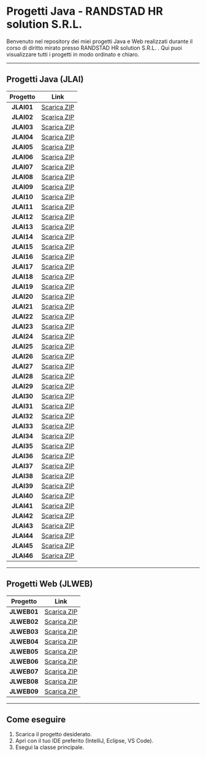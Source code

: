 # Progetti Java - RANDSTAD HR solution S.R.L.

Benvenuto nel repository dei miei progetti Java e Web realizzati durante il corso di diritto mirato presso RANDSTAD HR solution S.R.L. . Qui puoi visualizzare tutti i progetti in modo ordinato e chiaro.

---

## Progetti Java (**JLAI**)

| Progetto | Link |
|:--------:|:----:|
| **JLAI01** | [Scarica ZIP](#) |
| **JLAI02** | [Scarica ZIP](#) |
| **JLAI03** | [Scarica ZIP](#) |
| **JLAI04** | [Scarica ZIP](#) |
| **JLAI05** | [Scarica ZIP](#) |
| **JLAI06** | [Scarica ZIP](#) |
| **JLAI07** | [Scarica ZIP](#) |
| **JLAI08** | [Scarica ZIP](#) |
| **JLAI09** | [Scarica ZIP](#) |
| **JLAI10** | [Scarica ZIP](#) |
| **JLAI11** | [Scarica ZIP](#) |
| **JLAI12** | [Scarica ZIP](#) |
| **JLAI13** | [Scarica ZIP](#) |
| **JLAI14** | [Scarica ZIP](#) |
| **JLAI15** | [Scarica ZIP](#) |
| **JLAI16** | [Scarica ZIP](#) |
| **JLAI17** | [Scarica ZIP](#) |
| **JLAI18** | [Scarica ZIP](#) |
| **JLAI19** | [Scarica ZIP](#) |
| **JLAI20** | [Scarica ZIP](#) |
| **JLAI21** | [Scarica ZIP](#) |
| **JLAI22** | [Scarica ZIP](#) |
| **JLAI23** | [Scarica ZIP](#) |
| **JLAI24** | [Scarica ZIP](#) |
| **JLAI25** | [Scarica ZIP](#) |
| **JLAI26** | [Scarica ZIP](#) |
| **JLAI27** | [Scarica ZIP](#) |
| **JLAI28** | [Scarica ZIP](#) |
| **JLAI29** | [Scarica ZIP](#) |
| **JLAI30** | [Scarica ZIP](#) |
| **JLAI31** | [Scarica ZIP](#) |
| **JLAI32** | [Scarica ZIP](#) |
| **JLAI33** | [Scarica ZIP](#) |
| **JLAI34** | [Scarica ZIP](#) |
| **JLAI35** | [Scarica ZIP](#) |
| **JLAI36** | [Scarica ZIP](#) |
| **JLAI37** | [Scarica ZIP](#) |
| **JLAI38** | [Scarica ZIP](#) |
| **JLAI39** | [Scarica ZIP](#) |
| **JLAI40** | [Scarica ZIP](#) |
| **JLAI41** | [Scarica ZIP](#) |
| **JLAI42** | [Scarica ZIP](#) |
| **JLAI43** | [Scarica ZIP](#) |
| **JLAI44** | [Scarica ZIP](#) |
| **JLAI45** | [Scarica ZIP](#) |
| **JLAI46** | [Scarica ZIP](#) |

---

## Progetti Web (**JLWEB**)

| Progetto | Link |
|:--------:|:----:|
| **JLWEB01** | [Scarica ZIP](#) |
| **JLWEB02** | [Scarica ZIP](#) |
| **JLWEB03** | [Scarica ZIP](#) |
| **JLWEB04** | [Scarica ZIP](#) |
| **JLWEB05** | [Scarica ZIP](#) |
| **JLWEB06** | [Scarica ZIP](#) |
| **JLWEB07** | [Scarica ZIP](#) |
| **JLWEB08** | [Scarica ZIP](#) |
| **JLWEB09** | [Scarica ZIP](#) |

---

## Come eseguire

1. Scarica il progetto desiderato.
2. Apri con il tuo IDE preferito (IntelliJ, Eclipse, VS Code).
3. Esegui la classe principale.
